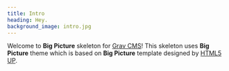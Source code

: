 ```yaml
---
title: Intro
heading: Hey.
background_image: intro.jpg
---
```


Welcome to **Big Picture** skeleton for [Grav CMS](http://getgrav.org)! This skeleton uses **Big Picture** theme which is based on **Big Picture** template designed by [HTML5 UP](http://html5up.net).
